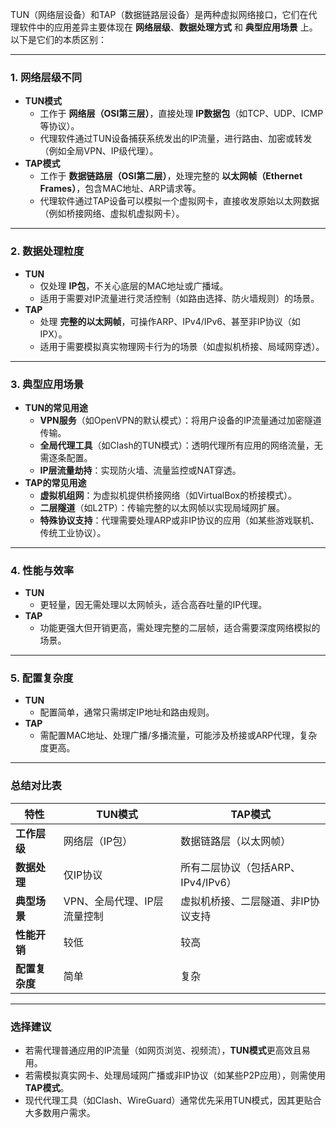 TUN（网络层设备）和TAP（数据链路层设备）是两种虚拟网络接口，它们在代理软件中的应用差异主要体现在 **网络层级**、**数据处理方式** 和 **典型应用场景** 上。以下是它们的本质区别：

---

### 1. **网络层级不同**

- **TUN模式**  
  - 工作于 **网络层（OSI第三层）**，直接处理 **IP数据包**（如TCP、UDP、ICMP等协议）。  
  - 代理软件通过TUN设备捕获系统发出的IP流量，进行路由、加密或转发（例如全局VPN、IP级代理）。
- **TAP模式**  
  - 工作于 **数据链路层（OSI第二层）**，处理完整的 **以太网帧（Ethernet Frames）**，包含MAC地址、ARP请求等。  
  - 代理软件通过TAP设备可以模拟一个虚拟网卡，直接收发原始以太网数据（例如桥接网络、虚拟机虚拟网卡）。

---

### 2. **数据处理粒度**

- **TUN**  
  - 仅处理 **IP包**，不关心底层的MAC地址或广播域。  
  - 适用于需要对IP流量进行灵活控制（如路由选择、防火墙规则）的场景。
- **TAP**  
  - 处理 **完整的以太网帧**，可操作ARP、IPv4/IPv6、甚至非IP协议（如IPX）。  
  - 适用于需要模拟真实物理网卡行为的场景（如虚拟机桥接、局域网穿透）。

---

### 3. **典型应用场景**

- **TUN的常见用途**  
  - **VPN服务**（如OpenVPN的默认模式）：将用户设备的IP流量通过加密隧道传输。  
  - **全局代理工具**（如Clash的TUN模式）：透明代理所有应用的网络流量，无需逐条配置。  
  - **IP层流量劫持**：实现防火墙、流量监控或NAT穿透。
- **TAP的常见用途**  
  - **虚拟机组网**：为虚拟机提供桥接网络（如VirtualBox的桥接模式）。  
  - **二层隧道**（如L2TP）：传输完整的以太网帧以实现局域网扩展。  
  - **特殊协议支持**：代理需要处理ARP或非IP协议的应用（如某些游戏联机、传统工业协议）。

---

### 4. **性能与效率**

- **TUN**  
  - 更轻量，因无需处理以太网帧头，适合高吞吐量的IP代理。
- **TAP**  
  - 功能更强大但开销更高，需处理完整的二层帧，适合需要深度网络模拟的场景。

---

### 5. **配置复杂度**

- **TUN**  
  - 配置简单，通常只需绑定IP地址和路由规则。
- **TAP**  
  - 需配置MAC地址、处理广播/多播流量，可能涉及桥接或ARP代理，复杂度更高。

---

### **总结对比表**

|特性|TUN模式|TAP模式|
|--|--|--|
|**工作层级**|网络层（IP包）|数据链路层（以太网帧）|
|**数据处理**|仅IP协议|所有二层协议（包括ARP、IPv4/IPv6）|
|**典型场景**|VPN、全局代理、IP层流量控制|虚拟机桥接、二层隧道、非IP协议支持|
|**性能开销**|较低|较高|
|**配置复杂度**|简单|复杂|

---

### **选择建议**

- 若需代理普通应用的IP流量（如网页浏览、视频流），**TUN模式**更高效且易用。  
- 若需模拟真实网卡、处理局域网广播或非IP协议（如某些P2P应用），则需使用**TAP模式**。  
- 现代代理工具（如Clash、WireGuard）通常优先采用TUN模式，因其更贴合大多数用户需求。
